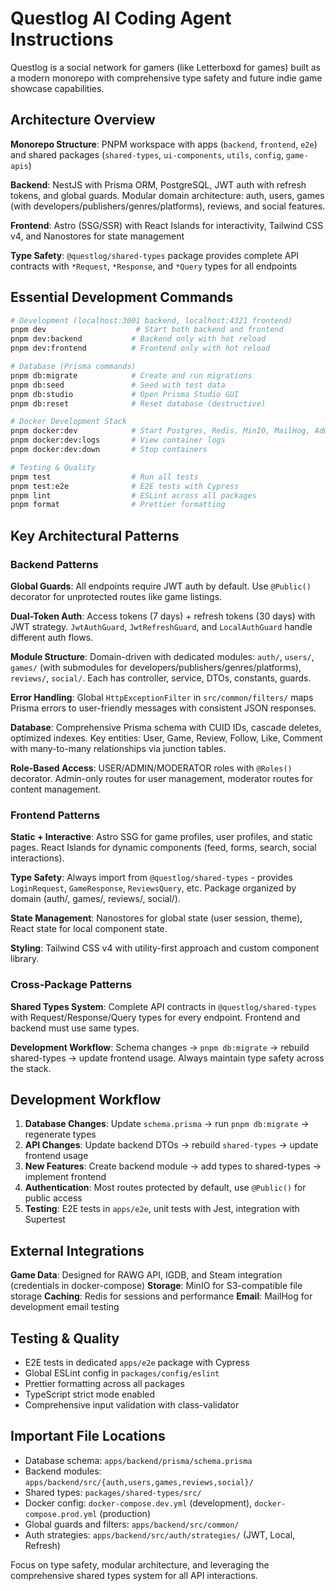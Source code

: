 # Questlog AI Coding Agent Instructions

Questlog is a social network for gamers (like Letterboxd for games) built as a modern monorepo with comprehensive type safety and future indie game showcase capabilities.

## Architecture Overview

**Monorepo Structure**: PNPM workspace with apps (`backend`, `frontend`, `e2e`) and shared packages (`shared-types`, `ui-components`, `utils`, `config`, `game-apis`)

**Backend**: NestJS with Prisma ORM, PostgreSQL, JWT auth with refresh tokens, and global guards. Modular domain architecture: auth, users, games (with developers/publishers/genres/platforms), reviews, and social features.

**Frontend**: Astro (SSG/SSR) with React Islands for interactivity, Tailwind CSS v4, and Nanostores for state management

**Type Safety**: `@questlog/shared-types` package provides complete API contracts with `*Request`, `*Response`, and `*Query` types for all endpoints

## Essential Development Commands

```bash
# Development (localhost:3001 backend, localhost:4321 frontend)  
pnpm dev                    # Start both backend and frontend
pnpm dev:backend           # Backend only with hot reload
pnpm dev:frontend          # Frontend only with hot reload

# Database (Prisma commands)
pnpm db:migrate            # Create and run migrations
pnpm db:seed               # Seed with test data
pnpm db:studio             # Open Prisma Studio GUI
pnpm db:reset              # Reset database (destructive)

# Docker Development Stack
pnpm docker:dev            # Start Postgres, Redis, MinIO, MailHog, Adminer
pnpm docker:dev:logs       # View container logs
pnpm docker:dev:down       # Stop containers

# Testing & Quality
pnpm test                  # Run all tests
pnpm test:e2e              # E2E tests with Cypress
pnpm lint                  # ESLint across all packages
pnpm format                # Prettier formatting
```

## Key Architectural Patterns

### Backend Patterns

**Global Guards**: All endpoints require JWT auth by default. Use `@Public()` decorator for unprotected routes like game listings.

**Dual-Token Auth**: Access tokens (7 days) + refresh tokens (30 days) with JWT strategy. `JwtAuthGuard`, `JwtRefreshGuard`, and `LocalAuthGuard` handle different auth flows.

**Module Structure**: Domain-driven with dedicated modules: `auth/`, `users/`, `games/` (with submodules for developers/publishers/genres/platforms), `reviews/`, `social/`. Each has controller, service, DTOs, constants, guards.

**Error Handling**: Global `HttpExceptionFilter` in `src/common/filters/` maps Prisma errors to user-friendly messages with consistent JSON responses.

**Database**: Comprehensive Prisma schema with CUID IDs, cascade deletes, optimized indexes. Key entities: User, Game, Review, Follow, Like, Comment with many-to-many relationships via junction tables.

**Role-Based Access**: USER/ADMIN/MODERATOR roles with `@Roles()` decorator. Admin-only routes for user management, moderator routes for content management.

### Frontend Patterns

**Static + Interactive**: Astro SSG for game profiles, user profiles, and static pages. React Islands for dynamic components (feed, forms, search, social interactions).

**Type Safety**: Always import from `@questlog/shared-types` - provides `LoginRequest`, `GameResponse`, `ReviewsQuery`, etc. Package organized by domain (auth/, games/, reviews/, social/).

**State Management**: Nanostores for global state (user session, theme), React state for local component state.

**Styling**: Tailwind CSS v4 with utility-first approach and custom component library.

### Cross-Package Patterns

**Shared Types System**: Complete API contracts in `@questlog/shared-types` with Request/Response/Query types for every endpoint. Frontend and backend must use same types.

**Development Workflow**: Schema changes → `pnpm db:migrate` → rebuild shared-types → update frontend usage. Always maintain type safety across the stack.

## Development Workflow

1. **Database Changes**: Update `schema.prisma` → run `pnpm db:migrate` → regenerate types
2. **API Changes**: Update backend DTOs → rebuild `shared-types` → update frontend usage
3. **New Features**: Create backend module → add types to shared-types → implement frontend
4. **Authentication**: Most routes protected by default, use `@Public()` for public access
5. **Testing**: E2E tests in `apps/e2e`, unit tests with Jest, integration with Supertest

## External Integrations

**Game Data**: Designed for RAWG API, IGDB, and Steam integration (credentials in docker-compose)
**Storage**: MinIO for S3-compatible file storage
**Caching**: Redis for sessions and performance
**Email**: MailHog for development email testing

## Testing & Quality

- E2E tests in dedicated `apps/e2e` package with Cypress
- Global ESLint config in `packages/config/eslint`
- Prettier formatting across all packages
- TypeScript strict mode enabled
- Comprehensive input validation with class-validator

## Important File Locations

- Database schema: `apps/backend/prisma/schema.prisma`
- Backend modules: `apps/backend/src/{auth,users,games,reviews,social}/`
- Shared types: `packages/shared-types/src/`
- Docker config: `docker-compose.dev.yml` (development), `docker-compose.prod.yml` (production)
- Global guards and filters: `apps/backend/src/common/`
- Auth strategies: `apps/backend/src/auth/strategies/` (JWT, Local, Refresh)

Focus on type safety, modular architecture, and leveraging the comprehensive shared types system for all API interactions.